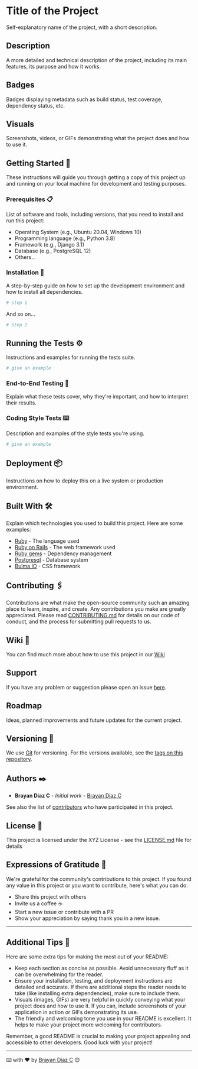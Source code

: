 # Title of the Project

Self-explanatory name of the project, with a short description.

## Description

A more detailed and technical description of the project, including its main features, its purpose and how it works.

## Badges

Badges displaying metadata such as build status, test coverage, dependency status, etc.

## Visuals

Screenshots, videos, or GIFs demonstrating what the project does and how to use it.

## Getting Started 🚀

These instructions will guide you through getting a copy of this project up and running on your local machine for development and testing purposes.

### Prerequisites 📋

List of software and tools, including versions, that you need to install and run this project:

- Operating System (e.g., Ubuntu 20.04, Windows 10)
- Programming language (e.g., Python 3.8)
- Framework (e.g., Django 3.1)
- Database (e.g., PostgreSQL 12)
- Others...

### Installation 🔧

A step-by-step guide on how to set up the development environment and how to install all dependencies.

```bash
# step 1
```

And so on...

```bash
# step 2
```

## Running the Tests ⚙️

Instructions and examples for running the tests suite.

```bash
# give an example
```

### End-to-End Testing 🔩

Explain what these tests cover, why they're important, and how to interpret their results.

### Coding Style Tests ⌨️

Description and examples of the style tests you're using.

```bash
# give an example
```

## Deployment 📦

Instructions on how to deploy this on a live system or production environment.

## Built With 🛠️

Explain which technologies you used to build this project. Here are some examples:

- [Ruby](https://www.ruby-lang.org/en/) - The language used
- [Ruby on Rails](https://rubyonrails.org) - The web framework used
- [Ruby gems](https://rubygems.org) - Dependency management
- [Postgresql](https://www.postgresql.org) - Database system
- [Bulma IO](https://bulma.io) - CSS framework

## Contributing 🖇️

Contributions are what make the open-source community such an amazing place to learn, inspire, and create. Any contributions you make are greatly appreciated. Please read [CONTRIBUTING.md](https://gist.github.com/brayandiazc/xxxxxx) for details on our code of conduct, and the process for submitting pull requests to us.

## Wiki 📖

You can find much more about how to use this project in our [Wiki](https://github.com/your/project/wiki)

## Support

If you have any problem or suggestion please open an issue [here](https://github.com/your/project/issues).

## Roadmap

Ideas, planned improvements and future updates for the current project.

## Versioning 📌

We use [Git](https://git-scm.com) for versioning. For the versions available, see the [tags on this repository](https://github.com/your/project/tags).

## Authors ✒️

- **Brayan Diaz C** - _Initial work_ - [Brayan Diaz C](https://github.com/brayandiazc)

See also the list of [contributors](https://github.com/your/project/contributors) who have participated in this project.

## License 📄

This project is licensed under the XYZ License - see the [LICENSE.md](LICENSE.md) file for details

## Expressions of Gratitude 🎁

We're grateful for the community's contributions to this project. If you found any value in this project or you want to contribute, here's what you can do:

- Share this project with others
- Invite us a coffee ☕
- Start a new issue or contribute with a PR
- Show your appreciation by saying thank you in a new issue.

---

## Additional Tips 📝

Here are some extra tips for making the most out of your README:

- Keep each section as concise as possible. Avoid unnecessary fluff as it can be overwhelming for the reader.
- Ensure your installation, testing, and deployment instructions are detailed and accurate. If there are additional steps the reader needs to take (like installing extra dependencies), make sure to include them.
- Visuals (images, GIFs) are very helpful in quickly conveying what your project does and how to use it. If you can, include screenshots of your application in action or GIFs demonstrating its use.
- The friendly and welcoming tone you use in your README is excellent. It helps to make your project more welcoming for contributors.

Remember, a good README is crucial to making your project appealing and accessible to other developers. Good luck with your project!

---

⌨️ with ❤️ by [Brayan Diaz C](https://github.com/brayandiazc) 😊
